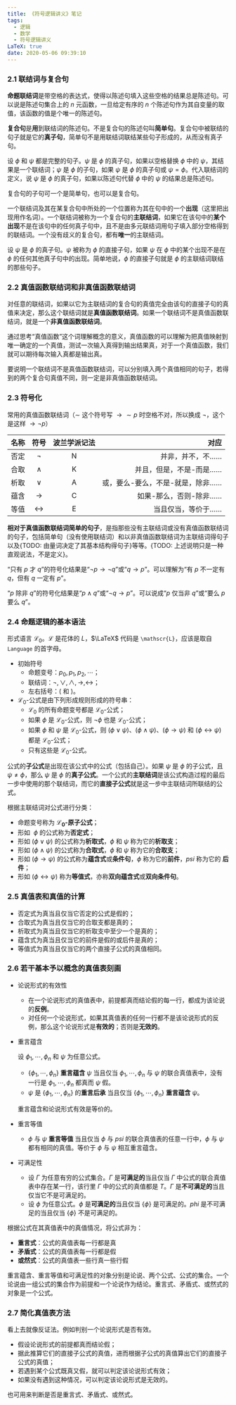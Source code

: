 ```yaml
---
title: 《符号逻辑讲义》笔记
tags:
  - 逻辑
  - 数学
  - 符号逻辑讲义
LaTeX: true
date: 2020-05-06 09:39:10
---
```


### <span class="indianred">2.1</span> 联结词与复合句

**命题联结词**是带空格的表达式，使得以陈述句填入这些空格的结果总是陈述句。可以说是陈述句集合上的 $n$ 元函数，一旦给定有序的 $n$ 个陈述句作为其自变量的取值，该函数的值是个唯一的陈述句。

**复合句**是**用**到联结词的陈述句。不是复合句的陈述句叫**简单句**。复合句中被联结的句子就是它的**真子句**，简单句不是用联结词联结某些句子形成的，从而没有真子句。

设 $\phi$ 和 $\psi$ 都是完整的句子。$\psi$ 是 $\phi$ 的真子句，如果以空格替换 $\phi$ 中的 $\psi$，其结果是一个联结词；$\psi$ 是 $\phi$ 的子句，如果 $\psi$ 是 $\phi$ 的真子句或 $\psi = \phi$。代入联结词的定义，说 $\psi$ 是 $\phi$ 的真子句，如果以陈述句代替 $\phi$ 中的 $\psi$ 的结果总是陈述句。

复合句的子句可一个是简单句，也可以是复合句。

一个联结词及其在某复合句中所处的一个位置称为其在句中的一个**出现**（这里把出现用作名词）。一个联结词被称为一个复合句的**主联结词**，如果它在该句中的**某个出现**<span class="wavy">不是</span>在该句中的任何真子句中，且不是由多元联结词用句子填入部分空格得到的联结词。一个没有歧义的复合句，都有**唯一**的主联结词。

设 $\psi$ 是 $\phi$ 的真子句。$\psi$ 被称为 $\phi$ 的直接子句，如果 $\psi$ 在 $\phi$ 中的某个出现不是在 $\phi$ 的任何其他真子句中的出现。简单地说，$\phi$ 的直接子句就是 $\phi$ 的主联结词联结的那些句子。

### <span class="indianred">2.2</span> 真值函数联结词和非真值函数联结词

对任意的联结词，如果以它为主联结词的复合句的真值完全由该句的直接子句的真值来决定，那么这个联结词就是**真值函数联结词**。如果一个联结词不是真值函数联结词，就是一个**非真值函数联结词**。

通过思考“真值函数”这个词理解概念的意义，真值函数的可以理解为把真值映射到唯一确定的一个真值，测试一次输入真得到输出结果真，对于一个真值函数，我们就可以期待每次输入真都是输出真。

要说明一个联结词不是真值函数联结词，可以分别填入两个真值相同的句子，若得到的两个复合句真值不同，则一定是非真值函数联结词。

### <span class="indianred">2.3</span> 符号化

常用的真值函数联结词（$\sim$ 这个符号写 $\to \sim p$ 时空格不对，所以换成 $\lnot$，这个是这样 $\to \lnot p$）

| 名称 | 符号 |波兰学派记法| 对应 |
|:-----|:------:|:------:|------:|
|否定   |$\lnot$     |N           |并非，并不，不……    |
|合取   |$\land$     |K           |并且，但是，不是-而是……    |
|析取   |$\lor$     |A           |或，要么-要么，不是-就是，除非……|
|蕴含   |$\to$     |C           |如果-那么，否则-除非……    |
|等值   |$\leftrightarrow$     |E           |当且仅当，等价于……    |

**相对于真值函数联结词简单的句子**，是指那些<span class="wavy">没有主联结词</span>或<span class="wavy">没有真值函数联结词</span>的句子，包括简单句（没有使用联结词）和以非真值函数联结词为主联结词得句子以及{TODO: 由量词决定了其基本结构得句子}等等。{TODO: 上述说明只是一种直观说法，不是定义}。

“只有 $p$ 才 $q$”的符号化结果是“$\lnot p \to \lnot q$”或“$q \to p$”。可以理解为“有 $p$ 不一定有 $q$，但有 $q$ 一定有 $p$”。

“$p$ 除非 $q$”的符号化结果是“$p \wedge q$”或“$\lnot q \to p$”。可以说成“$p$ 仅当非 $q$”或“要么 $p$ 要么 $q$”。

### <span class="indianred">2.4</span> 命题逻辑的基本语法

形式语言 $\mathscr{L}_0$。$\mathscr{L}$ 是花体的 $L$，$\LaTeX$ 代码是 `\mathscr{L}`，应该是取自 `Language` 的首字母。

* 初始符号
  * 命题变号：$p_0, p_1, p_2, \cdots$；
  * 联结词：$\lnot,\vee,\wedge,\to,\leftrightarrow$；
  * 左右括号：$($ 和 $)$。
* $\mathscr{L}_0$-公式是由下列形成规则形成的符号串：
  * $\mathscr{L}_0$ 的所有命题变号都是 $\mathscr{L}_0$-公式；
  * 如果 $\phi$ 是 $\mathscr{L}_0$-公式，则 $\lnot \phi$ 也是 $\mathscr{L}_0$-公式；
  * 如果 $\phi$ 和 $\psi$ 是 $\mathscr{L}_0$-公式，则 $(\phi\vee\psi)$、$(\phi\wedge\psi)$、$(\phi\to\psi)$ 和 $(\phi\leftrightarrow\psi)$ 都是 $\mathscr{L}_0$-公式；
  * 只有这些是 $\mathscr{L}_0$-公式。

公式的**子公式**是出现在该公式中的公式（包括自己）。如果 $\psi$ 是 $\phi$ 的子公式，且 $\psi \neq \phi$，那么 $\psi$ 是 $\phi$ 的**真子公式**。一个公式的**主联结词**是该公式构造过程的最后一步中使用的那个联结词，而它的**直接子公式**就是这一步中主联结词所联结的公式。

根据主联结词对公式进行分类：
* 命题变号称为 **$\mathscr{L}_0$-原子公式**；
* 形如 $~\phi$ 的公式称为**否定式**；
* 形如 $(\phi \vee \psi)$ 的公式称为**析取式**，$\phi$ 和 $\psi$ 称为它的**析取支**；
* 形如 $(\phi \wedge \psi)$ 的公式称为**合取式**，$\phi$ 和 $\psi$ 称为它的**合取支**；
* 形如 $(\phi \to \psi)$ 的公式称为**蕴含式**或**条件句**，$\phi$ 称为它的**前件**，$psi$ 称为它的 **后件**；
* 形如 $(\phi \leftrightarrow \psi)$ 称为**等值式**，亦称**双向蕴含式**或**双向条件句**。

### <span class="indianred">2.5</span> 真值表和真值的计算

* 否定式为真当且仅当它否定的公式是假的；
* 合取式为真当且仅当它的合取支都是真的；
* 析取式为真当且仅当它的析取支中至少一个是真的；
* 蕴含式为真当且仅当它的前件是假的或后件是真的；
* 等值式为真当且仅当它的两个直接子公式的真值相同。

### <span class="indianred">2.6</span> 若干基本予以概念的真值表刻画

<div class="list-underline"></div>

* 论说形式的有效性
   * 在一个论说形式的真值表中，前提都真而结论假的每一行，都成为该论说的**反例**。
   * 对任何一个论说形式，如果其真值表的任何一行都不是该论说形式的反例，那么这个论说形式是**有效的**；否则是**无效的**。

* 重言蕴含

  设 $\phi_1,\cdots,\phi_n$ 和 $\psi$ 为任意公式。
  * $\{\phi_1,\cdots,\phi_n\}$ **重言蕴含** $\psi$ 当且仅当 $\phi_1,\cdots,\phi_n$ 与 $\psi$ 的联合真值表中，没有一行是 $\phi_1,\cdots,\phi_n$ 都真而 $\psi$ 假。
  * $\psi$ 是 $\{\phi_1,\cdots,\phi_n\}$ 的**重言后承** 当且仅当 $\{\phi_1,\cdots,\phi_n\}$ **重言蕴含** $\psi$。

  重言蕴含和论说形式有效是等价的。

* 重言等值
  * $\phi$ 与 $\psi$ **重言等值** 当且仅当 $\phi$ 与 $psi$ 的联合真值表的任意一行中，$\phi$ 与 $\psi$ 都有相同的真值。等价于 $\phi$ 与 $\psi$ 相互重言蕴含。

* 可满足性
  * 设 $\Gamma$ 为任意有穷的公式集合。$\Gamma$ 是**可满足的**当且仅当 $\Gamma$ 中公式的联合真值表中存在某一行，该行里 $\Gamma$ 中的公式的真值都是 $T$。$\Gamma$ 是**不可满足的**当且仅当它不是可满足的。
  * 设 $\phi$ 为任意公式。$\phi$ 是**可满足的**当且仅当 $\{\phi\}$ 是可满足的。$phi$ 是不可满足的当且仅当 $\{\phi\}$ 不是可满足的。

根据公式在其真值表中的真值情况，将公式非为：
* **重言式**：公式的真值表每一行都是真
* **矛盾式**：公式的真值表每一行都是假
* **或然式**：公式的真值表一些行真一些行假

重言蕴含、重言等值和可满足性的对象分别是论说、两个公式、公式的集合。一个论说由一组公式的集合作为前提和一个论说作为结论。重言式、矛盾式、或然式的对象是一个公式。

### <span class="indianred">2.7</span> 简化真值表方法

看上去就像反证法。例如判别一个论说形式是否有效。

* 假设论说形式的前提都真而结论假；
* 据此推算它们的直接子公式的真值，进而根据子公式的真值算出它们的直接子公式的真值；
* 若遇到某个公式既真又假，就可以判定该论说形式有效；
* 如果没有遇到这种情况，可以判定该论说形式是无效的。

也可用来判断是否是重言式、矛盾式、或然式。